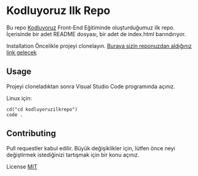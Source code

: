 # Kodluyoruz Ilk Repo

Bu repo [Kodluyoruz](https://kodluyoruz.org) Front-End Eğitiminde oluşturduğumuz ilk repo. İçerisinde bir adet README dosyası, bir adet de index.html barındırıyor.



Installation
Öncelikle projeyi clonelayın. [Buraya sizin reponuzdan aldığınız link gelecek](https://github.com/denizdogankula/kodluyoruzilkrepo.git)


## Usage

Projeyi cloneladıktan sonra Visual Studio Code programında açınız.

Linux için:

```
cd("cd kodluyoruzilkrepo")
code .
```



## Contributing

Pull requestler kabul edilir. Büyük değişiklikler için, lütfen önce neyi değiştirmek istediğinizi tartışmak için bir konu açınız.

License
[MIT](https://choosealicense.com/licenses/mit/)


